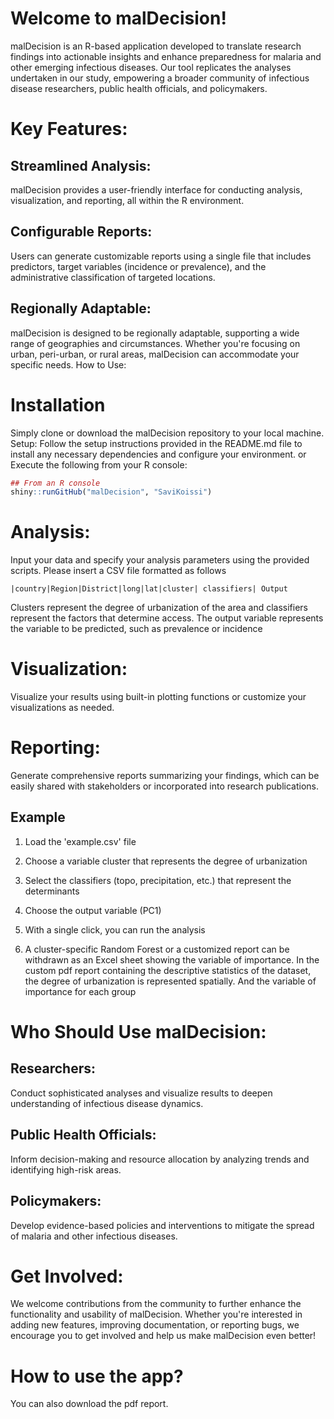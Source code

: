 # Welcome to malDecision!
malDecision is an R-based application developed to translate research findings into actionable insights and enhance preparedness for malaria and other emerging infectious diseases. Our tool replicates the analyses undertaken in our study, empowering a broader community of infectious disease researchers, public health officials, and policymakers.

# Key Features:

## Streamlined Analysis: 
malDecision provides a user-friendly interface for conducting analysis, visualization, and reporting, all within the R environment.
## Configurable Reports:
Users can generate customizable reports using a single file that includes predictors, target variables (incidence or prevalence), and the administrative classification of targeted locations.
## Regionally Adaptable: 
malDecision is designed to be regionally adaptable, supporting a wide range of geographies and circumstances. Whether you're focusing on urban, peri-urban, or rural areas, malDecision can accommodate your specific needs.
How to Use:

# Installation
Simply clone or download the malDecision repository to your local machine.
Setup: Follow the setup instructions provided in the README.md file to install any necessary dependencies and configure your environment.
or
Execute the following from your R console:

```R
## From an R console
shiny::runGitHub("malDecision", "SaviKoissi")
```
# Analysis: 
Input your data and specify your analysis parameters using the provided scripts.
 Please insert a CSV file formatted as follows 

 `|country|Region|District|long|lat|cluster| classifiers| Output`

 Clusters represent the degree of urbanization of the area and classifiers represent the factors that determine access. The output variable represents the variable to be predicted, such as prevalence or incidence

# Visualization: 
Visualize your results using built-in plotting functions or customize your visualizations as needed.

# Reporting: 
Generate comprehensive reports summarizing your findings, which can be easily shared with stakeholders or incorporated into research publications.

## Example 

 1. Load the 'example.csv' file 

 2. Choose a variable cluster that represents the degree of urbanization

 3. Select the classifiers (topo, precipitation, etc.) that represent the determinants

 4. Choose the output variable (PC1) 

 5. With a single click, you can run the analysis

 6. A cluster-specific Random Forest or a customized report can be withdrawn as an Excel sheet showing the variable of importance. In the custom pdf report  containing the descriptive statistics of the dataset, the degree of urbanization is represented spatially. And the variable of importance for each group

# Who Should Use malDecision:

## Researchers: 
Conduct sophisticated analyses and visualize results to deepen understanding of infectious disease dynamics.
## Public Health Officials: 
Inform decision-making and resource allocation by analyzing trends and identifying high-risk areas.
## Policymakers: 
Develop evidence-based policies and interventions to mitigate the spread of malaria and other infectious diseases.

# Get Involved:
We welcome contributions from the community to further enhance the functionality and usability of malDecision. Whether you're interested in adding new features, improving documentation, or reporting bugs, we encourage you to get involved and help us make malDecision even better!




 # How to use the app? 



 You can also download the pdf report. 
